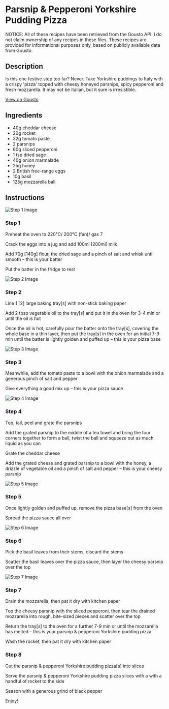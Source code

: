 # Parsnip & Pepperoni Yorkshire Pudding Pizza 

NOTICE: All of these recipes have been retrieved from the Gousto API. I do not claim ownership of any recipes in these files. These recipes are provided for informational purposes only, based on publicly available data from Gousto.

## Description

Is this one festive step too far? Never. Take Yorkshire puddings to Italy with a crispy 'pizza' topped with cheesy honeyed parsnips, spicy pepperoni and fresh mozzarella. It may not be Italian, but it sure is irresistible. 

[View on Gousto](https://www.gousto.co.uk/recipes/cookbook/parsnip-pepperoni-yorkshire-pudding-pizza)

## Ingredients

- 40g cheddar cheese
- 20g rocket
- 32g tomato paste
- 2 parsnips
- 60g sliced pepperoni
- 1 tsp dried sage
- 40g onion marmalade
- 25g honey
- 2 British free-range eggs
- 10g basil
- 125g mozzarella ball

## Instructions

![Step 1 Image](https://production-media.gousto.co.uk/cms/recipe-step-image/step-1-1635847380805-x200.jpg)

### Step 1

Preheat the oven to 220°C/ 200°C (fan)/ gas 7

Crack the eggs into a jug and add 100ml <span class="text-danger">[200ml] </span>milk

Add 70g <span class="text-danger">[140g]</span> flour, the dried sage and a pinch of salt and whisk until smooth – this is your batter

Put the batter in the fridge to rest

![Step 2 Image](https://production-media.gousto.co.uk/cms/recipe-step-image/step-2-1635847404621-x200.jpg)

### Step 2

Line 1 <span class="text-danger">[2]</span> large baking tray<span class="text-danger">[s]</span> with non-stick baking paper

Add 2 tbsp vegetable oil to the tray<span class="text-danger">[s]</span> and put it in the oven for 3-4 min or until the oil is hot

Once the oil is hot, carefully pour the batter onto the tray<span class="text-danger">[s]</span>, covering the whole base in a thin layer, then put the tray<span class="text-danger">[s]</span> in the oven for an initial 7-9 min until the batter is lightly golden and puffed up – this is your pizza base

![Step 3 Image](https://production-media.gousto.co.uk/cms/recipe-step-image/step-3-1635847429707-x200.jpg)

### Step 3

Meanwhile, add the tomato paste to a bowl with the onion marmalade and a generous pinch of salt and pepper

Give everything a good mix up – this is your pizza sauce

![Step 4 Image](https://production-media.gousto.co.uk/cms/recipe-step-image/step-4-1635847466019-x200.jpg)

### Step 4

Top, tail, peel and grate the parsnips

Add the grated parsnip to the middle of a tea towel and bring the four corners together to form a ball, twist the ball and squeeze out as much liquid as you can

Grate the cheddar cheese

Add the grated cheese and grated parsnip to a bowl with the honey, a drizzle of vegetable oil and a pinch of salt and pepper – this is your cheesy parsnip

![Step 5 Image](https://production-media.gousto.co.uk/cms/recipe-step-image/step-5-1635847481128-x200.jpg)

### Step 5

Once lightly golden and puffed up, remove the pizza base<span class="text-danger">[s]</span> from the oven

Spread the pizza sauce all over

![Step 6 Image](https://production-media.gousto.co.uk/cms/recipe-step-image/step-6-1635847496510-x200.jpg)

### Step 6

Pick the basil leaves from their stems, discard the stems

Scatter the basil leaves over the pizza sauce, then layer the cheesy parsnip over the top

![Step 7 Image](https://production-media.gousto.co.uk/cms/recipe-step-image/step-7-1635847624657-x200.jpg)

### Step 7

Drain the mozzarella, then pat it dry with kitchen paper

Top the cheesy parsnip<span class="text-danger"> </span>with the sliced pepperoni, then tear the drained mozzarella into rough, bite-sized pieces and scatter over the top

Return the tray<span class="text-danger">[s] </span>to the oven for a further 7-9 min or until the mozzarella has melted – this is your parsnip & pepperoni Yorkshire pudding pizza

Wash the rocket, then pat it dry with kitchen paper

### Step 8

Cut the parsnip & pepperoni Yorkshire pudding pizza<span class="text-danger">[s] </span>into slices 

Serve the parsnip & pepperoni Yorkshire pudding pizza slices with a with a handful of rocket to the side

Season with a generous grind of black pepper

Enjoy!

